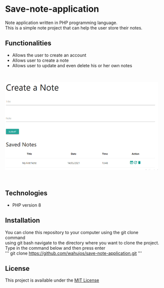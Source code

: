 # Save-note-application
Note application written in PHP programming language.      
This is a simple note project that can help the user store their notes.

## Functionalities
* Allows the user to create an account
* Allows user to create a note
* Allows user to update and even delete his or her own notes    

&nbsp;  

<img src="img/notepage.png" alt="notepage" width = "500px">

&nbsp;  

## Technologies
* PHP version 8

## Installation
You can clone this repository to your computer using the git clone command  
using git bash navigate to the directory where you want to clone the project.  
Type in the command below and then press enter   
'''
git clone https://github.com/wahujos/save-note-application.git
'''

## License
This project is available under the [MIT License](LICENSE)
